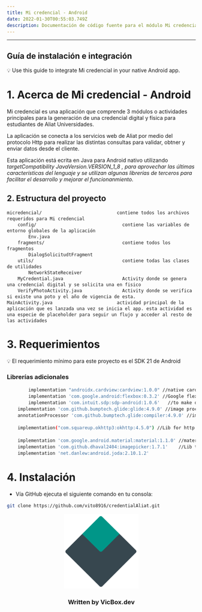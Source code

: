 ```yaml
---
title: Mi credencial - Android
date: 2022-01-30T00:55:03.749Z
description: Documentación de código fuente para el módulo Mi credencial de Aliat
---
```

---

## Guía de instalación e integración

<aside>
💡 Use this guide to  integrate Mi credencial in your native Android app.

</aside>

# 1. Acerca de Mi credencial - Android

Mi credencial es una aplicación que comprende 3 módulos o actividades principales para la generación de una credencial digital y física para estudiantes de  Aliat Universidades.

La aplicación se conecta a los servicios web de Aliat por medio del protocolo Http para realizar las distintas consultas para validar, obtner y enviar datos desde el cliente.

Esta aplicación está ecrita en Java para Android nativo utilizando *targetCompatibility JavaVersion.VERSION_1_8 , para aprovechar las últimas características del lenguaje y se utilizan algunas librerías de terceros para facilitar el desarrollo y mejorar el funcionanmiento.*

## 2.  Estructura del proyecto

```
micredencial/                            contiene todos los archivos requeridos para Mi credencial
	config/                                contiene las variables de entorno globales de la aplicación
		Env.java
	fragments/                             contiene todos los fragmentos
		DialogSolicitudtFragment
	utils/                                 contiene todas las clases de utilidades
		NetworkStateReceiver
	MyCredential.java                      Activity donde se genera una credencial digital y se solicita una en fisico
	VerifyPhotoActivity.java               Activity donde se verifica si existe una poto y el año de vigencia de esta. 
MainActivity.java                        actividad principal de la aplicación que es lanzada una vez se inicia el app. esta actividad es una especie de placeholder para seguir un flujo y acceder al resto de las actividades
```

# 3. Requerimientos

<aside>
💡 El requerimiento mínimo para este proyecto es el SDK 21 de Android

</aside>

### Librerías adicionales

```bash
		implementation "androidx.cardview:cardview:1.0.0" //native card view android lib
		implementation 'com.google.android:flexbox:0.3.2' //Google flexbox lib provee funciones similares a Flexbox Css
		implementation 'com.intuit.sdp:sdp-android:1.0.6'   //to make dp and sp dimens are responsive
    implementation 'com.github.bumptech.glide:glide:4.9.0' //image proccess android lib
    annotationProcessor 'com.github.bumptech.glide:compiler:4.9.0' //image proccess android lib

    implementation("com.squareup.okhttp3:okhttp:4.5.0") //Lib for http request

    implementation 'com.google.android.material:material:1.1.0' //material.io android components
    implementation 'com.github.dhaval2404:imagepicker:1.7.1'    //Lib to take photo. This lib can be removed when the FaceDetect module is integrated in the application
    implementation 'net.danlew:android.joda:2.10.1.2'
```

# 4. Instalación

- Vía GitHub ejecuta el siguiente comando en tu consola:

```bash
git clone https://github.com/vito8916/credentialAliat.git
```

<div style="text-align: center;">
<img src="logotipo_vicxbox-02.png" alt="vicbox isotipo" width="200"/>
 <h3>Written by VicBox.dev</h3>
</div>
